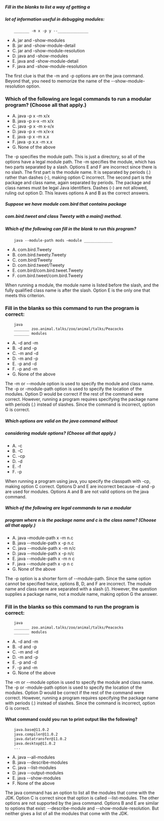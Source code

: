 ##### Fill in the blanks to list a way of getting a
##### lot of information useful in debugging modules:

``` txt
    _______ -m x -p y --______________
```

* A. jar and -show-modules
* B. jar and -show-module-detail
* C. jar and -show-module-resolution
* D. java and -show-modules
* E. java and -show-module-detail
* F. java and -show-module-resolution

The first clue is that the -m and -p options are on the java command.
Beyond that, you need to memorize the name of the --show-module-resolution option.

### Which of the following are legal commands to run a modular program? (Choose all that apply.)
*  A. java -p x -m x/x
*  B. java -p x-x -m x/x
*  C. java -p x -m x-x/x
*  D. java -p x -m x/x-x
*  E. java -p x -m x.x
*  F. java -p x.x -m x.x
*  G. None of the above

The -p specifies the module path. This is just a directory, so all of the options have a legal module path.
The -m specifies the module, which has two parts separated by a slash.
Options E and F are incorrect since there is no slash.
The first part is the module name. It is separated by periods (.)
rather than dashes (-), making option C incorrect.
The second part is the package and class name, again separated by periods.
The package and class names must be legal Java identifiers.
Dashes (-) are not allowed, ruling out option D.
This leaves options A and B as the correct answers.

##### Suppose we have module com.bird that contains package
##### com.bird.tweet and class Tweety with a main() method.
##### Which of the following can fill in the blank to run this program?

``` ssh
    java --module-path mods –module _____________
```

*  A. com.bird.Tweety
*  B. com.bird.tweety.Tweety
*  C. com.bird/Tweety
*  D. com.bird.tweet/Tweety
*  E. com.bird/com.bird.tweet.Tweety
*  F. com.bird.tweet/com.bird.Tweety

When running a module, the module name is listed before the slash,
and the fully qualified class name is after the slash.
Option E is the only one that meets this criterion.

### Fill in the blanks so this command to run the program is correct:
``` txt
    java
    _______ zoo.animal.talks/zoo/animal/talks/Peacocks
    _______ modules
```

*  A. -d and -m
*  B. -d and -p
*  C. -m and -d
*  D. -m and -p
*  E. -p and -d
*  F. -p and -m
*  G. None of the above

The -m or --module option is used to specify the module and class name.
The -p or -module-path option is used to specify the location of the modules.
Option D would be correct if the rest of the command were correct.
However, running a program requires specifying the package name with periods (.) instead of slashes.
Since the command is incorrect, option G is correct.


##### Which options are valid on the java command without
##### considering module options? (Choose all that apply.)
*  A. -c
*  B. -C
*  C. -cp
*  D. -d
*  E. -f
*  F. -p

When running a program using java, you specify the classpath with -cp, making option C correct.
Options D and E are incorrect because -d and -p are used for modules.
Options A and B are not valid options on the java command.

##### Which of the following are legal commands to run a modular
##### program where n is the package name and c is the class name? (Choose all that apply.)
* A. java –module-path x -m n.c
* B. java --module-path x -p n.c
* C. java --module-path x -m n/c
* D. java --module-path x -p n/c
* E. java --module-path x -m n c
* F. java --module-path x -p n c
* G. None of the above

The -p option is a shorter form of --module-path.
Since the same option cannot be specified
twice, options B, D, and F are incorrect.
The module name and class name are separated with a slash (/).
However, the question supplies a package name,
not a module name, making option G the answer.

### Fill in the blanks so this command to run the program is correct:
```sh
    java
    _______ zoo.animal.talks/zoo/animal/talks/Peacocks
    _______ modules
```
*  A. -d and -m
*  B. -d and -p
*  C. -m and -d
*  D. -m and -p
*  E. -p and -d
*  F. -p and -m
*  G. None of the above

The -m or --module option is used to specify the module and class name.
The -p or -module-path option is used to specify the location of the modules.
Option D would be correct if the rest of the command were correct.
However, running a program requires specifying the package name with periods (.) instead of slashes.
Since the command is incorrect, option G is correct.

#### What command could you run to print output like the following?

``` txt
    java.base@11.0.2
    java.compiler@11.0.2
    java.datatransfer@11.0.2
    java.desktop@11.0.2
    ...
```
* A. java --all-modules
* B. java --describe-modules
* C. java --list-modules
* D. java --output-modules
* E. java --show-modules
* F. None of the above

The java command has an option to list all the modules that come with the JDK.
Option C is correct since that option is called --list-modules.
The other options are not supported by the java command.
Options B and E are similar to options that exist:
--describe-module and --show-module-resolution.
But neither gives a list of all the modules that come with the JDK.

